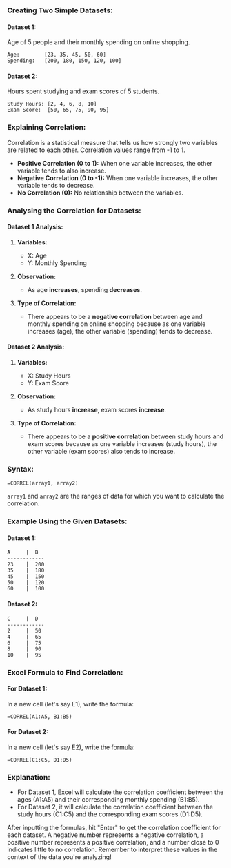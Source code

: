 ### Creating Two Simple Datasets:

#### Dataset 1: 
Age of 5 people and their monthly spending on online shopping.
```
Age:        [23, 35, 45, 50, 60]
Spending:   [200, 180, 150, 120, 100]
```

#### Dataset 2:
Hours spent studying and exam scores of 5 students.
```
Study Hours: [2, 4, 6, 8, 10]
Exam Score:  [50, 65, 75, 90, 95]
```

### Explaining Correlation:

Correlation is a statistical measure that tells us how strongly two variables are related to each other. Correlation values range from -1 to 1.

- **Positive Correlation (0 to 1):** When one variable increases, the other variable tends to also increase.
- **Negative Correlation (0 to -1):** When one variable increases, the other variable tends to decrease.
- **No Correlation (0):** No relationship between the variables.

### Analysing the Correlation for Datasets:

#### Dataset 1 Analysis:

1. **Variables:**
   - X: Age
   - Y: Monthly Spending

2. **Observation:**
   - As age **increases**, spending **decreases**.

3. **Type of Correlation:**
   - There appears to be a **negative correlation** between age and monthly spending on online shopping because as one variable increases (age), the other variable (spending) tends to decrease.

#### Dataset 2 Analysis:

1. **Variables:**
   - X: Study Hours
   - Y: Exam Score

2. **Observation:**
   - As study hours **increase**, exam scores **increase**.

3. **Type of Correlation:**
   - There appears to be a **positive correlation** between study hours and exam scores because as one variable increases (study hours), the other variable (exam scores) also tends to increase.


### Syntax:
```excel
=CORREL(array1, array2)
```
`array1` and `array2` are the ranges of data for which you want to calculate the correlation.

### Example Using the Given Datasets:

#### Dataset 1:
```plaintext
A     |  B
------------ 
23    |  200
35    |  180
45    |  150
50    |  120
60    |  100
```

#### Dataset 2:
```plaintext
C     |  D
------------ 
2     |  50
4     |  65
6     |  75
8     |  90
10    |  95
```

### Excel Formula to Find Correlation:

#### For Dataset 1:

In a new cell (let's say E1), write the formula:
```excel
=CORREL(A1:A5, B1:B5)
```

#### For Dataset 2:

In a new cell (let's say E2), write the formula:
```excel
=CORREL(C1:C5, D1:D5)
```

### Explanation:

- For Dataset 1, Excel will calculate the correlation coefficient between the ages (A1:A5) and their corresponding monthly spending (B1:B5).
- For Dataset 2, it will calculate the correlation coefficient between the study hours (C1:C5) and the corresponding exam scores (D1:D5).

After inputting the formulas, hit "Enter" to get the correlation coefficient for each dataset. A negative number represents a negative correlation, a positive number represents a positive correlation, and a number close to 0 indicates little to no correlation. Remember to interpret these values in the context of the data you're analyzing!